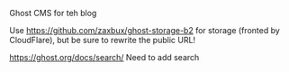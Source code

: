Ghost CMS for teh blog

Use https://github.com/zaxbux/ghost-storage-b2 for storage (fronted by CloudFlare), but be sure to rewrite the public URL!

https://ghost.org/docs/search/ Need to add search
